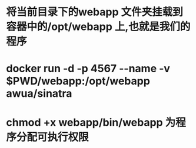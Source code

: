 # 将当前目录下的webapp 文件夹挂载到容器中的/opt/webapp 上,也就是我们的程序
# docker run -d -p 4567 --name -v $PWD/webapp:/opt/webapp awua/sinatra
# chmod +x webapp/bin/webapp 为程序分配可执行权限


